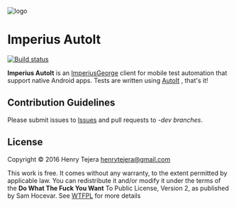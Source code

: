 ![logo](https://cloud.githubusercontent.com/assets/3797402/20860319/f751422a-b953-11e6-94a5-0fb02dca0ce8.png)

# Imperius AutoIt

[![Build status](https://img.shields.io/appveyor/ci/ohtejera/imperiusautoit.svg?style=flat-square)](https://ci.appveyor.com/project/ohtejera/imperiusautoit)

**Imperius AutoIt** is an [ImperiusGeorge](https://github.com/lookout/ImperiusGeorge) client for mobile test automation that support native Android apps. Tests are written using [AutoIt](https://www.autoitscript.com/site/) , that's it!


## Contribution Guidelines

Please submit issues to [Issues](https://github.com/ohtejera/ImperiusAutoIt/issues) and pull requests to *-dev branches*.


## License

Copyright © 2016 Henry Tejera <henrytejera@gmail.com>

This work is free. It comes without any warranty, to
the extent permitted by applicable law. You can redistribute it
and/or modify it under the terms of the **Do What The Fuck You Want**
To Public License, Version 2, as published by Sam Hocevar. See
[WTFPL](http://www.wtfpl.net) for more details
